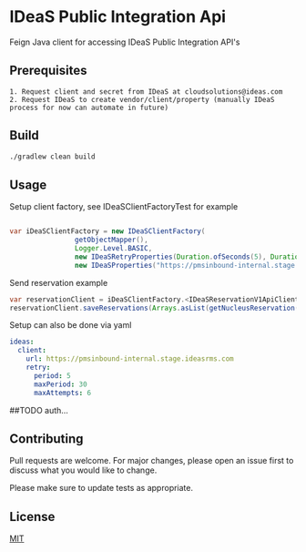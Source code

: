 # IDeaS Public Integration Api

Feign Java client for accessing IDeaS Public Integration API's

## Prerequisites

    1. Request client and secret from IDeaS at cloudsolutions@ideas.com
    2. Request IDeaS to create vendor/client/property (manually IDeaS process for now can automate in future)


## Build

```bash
./gradlew clean build
```

## Usage

Setup client factory, see IDeaSClientFactoryTest for example

```java

var iDeaSClientFactory = new IDeaSClientFactory(
                getObjectMapper(),
                Logger.Level.BASIC,
                new IDeaSRetryProperties(Duration.ofSeconds(5), Duration.ofSeconds(30), 6),
                new IDeaSProperties("https://pmsinbound-internal.stage.ideasrms.com"));

```

Send reservation example

```java
var reservationClient = iDeaSClientFactory.<IDeaSReservationV1ApiClient>build(IDeaSDataType.RESERVATION);
reservationClient.saveReservations(Arrays.asList(getNucleusReservation()));
```

Setup can also be done via yaml

```yaml
ideas:
  client:
    url: https://pmsinbound-internal.stage.ideasrms.com
    retry:
      period: 5
      maxPeriod: 30
      maxAttempts: 6
```

##TODO auth...

## Contributing
Pull requests are welcome. For major changes, please open an issue first to discuss what you would like to change.

Please make sure to update tests as appropriate.

## License
[MIT](https://choosealicense.com/licenses/mit/)